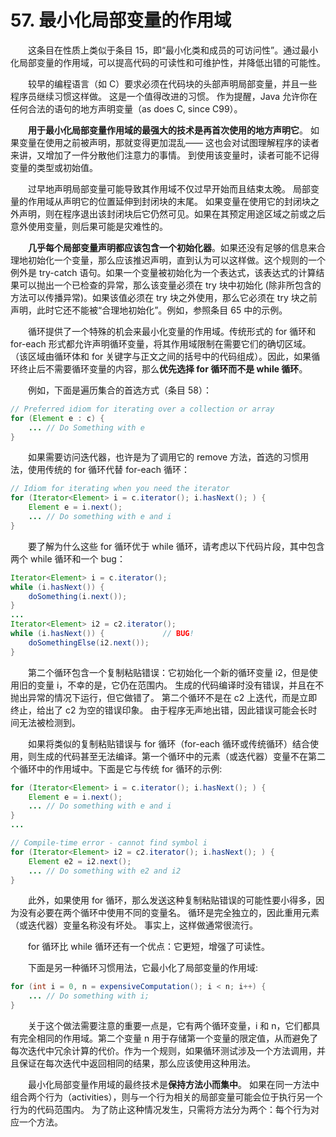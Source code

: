 # 57. 最小化局部变量的作用域

　　这条目在性质上类似于条目 15，即“最小化类和成员的可访问性”。通过最小化局部变量的作用域，可以提高代码的可读性和可维护性，并降低出错的可能性。

　　较早的编程语言（如 C）要求必须在代码块的头部声明局部变量，并且一些程序员继续习惯这样做。 这是一个值得改进的习惯。 作为提醒，Java 允许你在任何合法的语句的地方声明变量（as does C, since C99）。

　　**用于最小化局部变量作用域的最强大的技术是再首次使用的地方声明它**。 如果变量在使用之前被声明，那就变得更加混乱—— 这也会对试图理解程序的读者来讲，又增加了一件分散他们注意力的事情。 到使用该变量时，读者可能不记得变量的类型或初始值。

　　过早地声明局部变量可能导致其作用域不仅过早开始而且结束太晚。 局部变量的作用域从声明它的位置延伸到封闭块的末尾。 如果变量在使用它的封闭块之外声明，则在程序退出该封闭块后它仍然可见。如果在其预定用途区域之前或之后意外使用变量，则后果可能是灾难性的。

　　**几乎每个局部变量声明都应该包含一个初始化器**。如果还没有足够的信息来合理地初始化一个变量，那么应该推迟声明，直到认为可以这样做。这个规则的一个例外是 try-catch 语句。如果一个变量被初始化为一个表达式，该表达式的计算结果可以抛出一个已检查的异常，那么该变量必须在 try 块中初始化 (除非所包含的方法可以传播异常)。如果该值必须在 try 块之外使用，那么它必须在 try 块之前声明，此时它还不能被“合理地初始化”。例如，参照条目 65 中的示例。

　　循环提供了一个特殊的机会来最小化变量的作用域。传统形式的 for 循环和 for-each 形式都允许声明循环变量，将其作用域限制在需要它们的确切区域。 （该区域由循环体和 for 关键字与正文之间的括号中的代码组成）。因此，如果循环终止后不需要循环变量的内容，那么**优先选择 for 循环而不是 while 循环**。

　　例如，下面是遍历集合的首选方式（条目 58）：

```java
// Preferred idiom for iterating over a collection or array
for (Element e : c) {
    ... // Do Something with e
}
```

　　如果需要访问迭代器，也许是为了调用它的 remove 方法，首选的习惯用法，使用传统的 for 循环代替 for-each 循环：

```java
// Idiom for iterating when you need the iterator
for (Iterator<Element> i = c.iterator(); i.hasNext(); ) {
    Element e = i.next();
    ... // Do something with e and i
}
```

　　要了解为什么这些 for 循环优于 while 循环，请考虑以下代码片段，其中包含两个 while 循环和一个 bug：

```java
Iterator<Element> i = c.iterator();
while (i.hasNext()) {
    doSomething(i.next());
}
...
Iterator<Element> i2 = c2.iterator();
while (i.hasNext()) {             // BUG!
    doSomethingElse(i2.next());
}
```

　　第二个循环包含一个复制粘贴错误：它初始化一个新的循环变量 i2，但是使用旧的变量 i，不幸的是，它仍在范围内。 生成的代码编译时没有错误，并且在不抛出异常的情况下运行，但它做错了。 第二个循环不是在 c2 上迭代，而是立即终止，给出了 c2 为空的错误印象。 由于程序无声地出错，因此错误可能会长时间无法被检测到。

　　如果将类似的复制粘贴错误与 for 循环（for-each 循环或传统循环）结合使用，则生成的代码甚至无法编译。第一个循环中的元素（或迭代器）变量不在第二个循环中的作用域中。下面是它与传统 for 循环的示例:

```java
for (Iterator<Element> i = c.iterator(); i.hasNext(); ) {
    Element e = i.next();
    ... // Do something with e and i
}
...

// Compile-time error - cannot find symbol i
for (Iterator<Element> i2 = c2.iterator(); i.hasNext(); ) {
    Element e2 = i2.next();
    ... // Do something with e2 and i2
}
```

　　此外，如果使用 for 循环，那么发送这种复制粘贴错误的可能性要小得多，因为没有必要在两个循环中使用不同的变量名。 循环是完全独立的，因此重用元素（或迭代器）变量名称没有坏处。 事实上，这样做通常很流行。

　　for 循环比 while 循环还有一个优点：它更短，增强了可读性。

　　下面是另一种循环习惯用法，它最小化了局部变量的作用域:

```java
for (int i = 0, n = expensiveComputation(); i < n; i++) {
    ... // Do something with i;
}
```

　　关于这个做法需要注意的重要一点是，它有两个循环变量，i 和 n，它们都具有完全相同的作用域。第二个变量 n 用于存储第一个变量的限定值，从而避免了每次迭代中冗余计算的代价。作为一个规则，如果循环测试涉及一个方法调用，并且保证在每次迭代中返回相同的结果，那么应该使用这种用法。

　　最小化局部变量作用域的最终技术是**保持方法小而集中**。 如果在同一方法中组合两个行为（activities），则与一个行为相关的局部变量可能会位于执行另一个行为的代码范围内。 为了防止这种情况发生，只需将方法分为两个：每个行为对应一个方法。